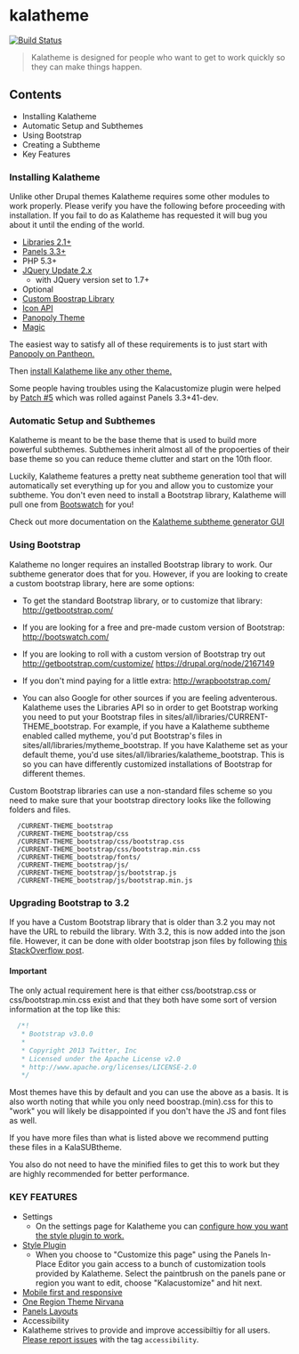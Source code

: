# kalatheme

[![Build Status](https://travis-ci.org/drupalprojects/kalatheme.svg?branch=master)](https://travis-ci.org/drupalprojects/kalatheme)

> Kalatheme is designed for people who want to get to work quickly so they can make things happen.


## Contents

 * Installing Kalatheme
 * Automatic Setup and Subthemes
 * Using Bootstrap
 * Creating a Subtheme
 * Key Features

### Installing Kalatheme

Unlike other Drupal themes Kalatheme requires some other modules to work
properly. Please verify you have the following before proceeding with
installation. If you fail to do as Kalatheme has requested it will bug
you about it until the ending of the world.

 - [Libraries 2.1+](https://www.drupal.org/project/libraries)
 - [Panels 3.3+](https://www.drupal.org/project/panels)
 - PHP 5.3+
 - [JQuery Update 2.x](https://www.drupal.org/project/jquery_update)
   - with JQuery version set to 1.7+
 - Optional
  - [Custom Boostrap Library](http://getbootstrap.com/)
  - [Icon API](https://www.drupal.org/project/icon)
  - [Panopoly Theme](https://www.drupal.org/project/panopoly_theme)
  - [Magic](https://www.drupal.org/project/magic)

The easiest way to satisfy all of these requirements is to just start with
[Panopoly on Pantheon.](https://drupal.org/node/2175703)

Then [install Kalatheme like any other theme.](http://drupal.org/documentation/install/modules-themes)


Some people having troubles using the Kalacustomize plugin were helped by
[Patch #5](https://drupal.org/node/2024441)
which was rolled against Panels 3.3+41-dev.

### Automatic Setup and Subthemes

Kalatheme is meant to be the base theme that is used to build more powerful
subthemes. Subthemes inherit almost all of the propoerties of their base theme
so you can reduce theme clutter and start on the 10th floor.

Luckily, Kalatheme features a pretty neat subtheme generation tool that will
automatically set everything up for you and allow you to customize your
subtheme. You don't even need to install a Bootstrap library, Kalatheme will pull one from [Bootswatch](http://bootswatch.com/) for you!

Check out more documentation on the [Kalatheme subtheme generator GUI](https://github.com/drupalprojects/kalatheme/wiki/Setup-and-Installation)


### Using Bootstrap

Kalatheme no longer requires an installed Bootstrap library to work. Our subtheme generator does that for you. However, if you are looking to create a custom bootstrap library, here are some options:

 - To get the standard Bootstrap library, or to customize that library:
 http://getbootstrap.com/

 - If you are looking for a free and pre-made custom version of Bootstrap:
 http://bootswatch.com/

 - If you are looking to roll with a custom version of Bootstrap try out
 http://getbootstrap.com/customize/
 https://drupal.org/node/2167149

 - If you don't mind paying for a little extra:
 http://wrapbootstrap.com/

 - You can also Google for other sources if you are feeling adventerous.
Kalatheme uses the Libraries API so in order to get Bootstrap working you need
to put your Bootstrap files in sites/all/libraries/CURRENT-THEME_bootstrap. For
example, if you have a Kalatheme subtheme enabled called mytheme, you'd put
Bootstrap's files in sites/all/libraries/mytheme_bootstrap. If you have
Kalatheme set as your default theme, you'd use
sites/all/libraries/kalatheme_bootstrap.
This is so you can have differently customized installations of Bootstrap for
different themes.

Custom Bootstrap libraries can use a non-standard files scheme so you need to
make sure that your bootstrap directory looks like the following folders and
files.

```
  /CURRENT-THEME_bootstrap
  /CURRENT-THEME_bootstrap/css
  /CURRENT-THEME_bootstrap/css/bootstrap.css
  /CURRENT-THEME_bootstrap/css/bootstrap.min.css
  /CURRENT-THEME_bootstrap/fonts/
  /CURRENT-THEME_bootstrap/js/
  /CURRENT-THEME_bootstrap/js/bootstrap.js
  /CURRENT-THEME_bootstrap/js/bootstrap.min.js
```

### Upgrading Bootstrap to 3.2
If you have a Custom Bootstrap library that is older than 3.2 you may not have the URL to rebuild the library.  With 3.2, this is now added into the json file.  However, it can be done with older bootstrap json files by following [this StackOverflow post](http://stackoverflow.com/questions/20384330/reload-bootstrap-customization).

#### Important

The only actual requirement here is that either css/bootstrap.css or
css/bootstrap.min.css exist and that they both have some sort of version
information at the top like this:

```js
  /*!
   * Bootstrap v3.0.0
   *
   * Copyright 2013 Twitter, Inc
   * Licensed under the Apache License v2.0
   * http://www.apache.org/licenses/LICENSE-2.0
   */
```

Most themes have this by default and you can use the above as a basis. It is
also worth noting that while you only need boostrap.(min).css for this to "work"
you will likely be disappointed if you don't have the JS and font files as well.

If you have more files than what is listed above we recommend putting these
files in a KalaSUBtheme.

You also do not need to have the minified files to get this to work but they are
highly recommended for better performance.

### KEY FEATURES

 - Settings
   - On the settings page for Kalatheme you can [configure how you want the style
 plugin to work.](https://github.com/drupalprojects/kalatheme/wiki/Kalatheme-settings-and-config)
 - [Style Plugin](https://github.com/drupalprojects/kalatheme/wiki/Styles-Plugin)
   - When you choose to "Customize this page" using the Panels In-Place Editor you
 gain access to a bunch of customization tools provided by Kalatheme. Select the
 paintbrush on the panels pane or region you want to edit, choose "Kalacustomize" and hit next.
 - [Mobile first and responsive](https://github.com/drupalprojects/kalatheme/wiki/Responsive-Toggling)
 - [One Region Theme Nirvana](https://github.com/drupalprojects/kalatheme/wiki/Theming-with-One-Region)
 - [Panels Layouts](https://github.com/drupalprojects/kalatheme/wiki/Panels-Layouts)
 -  Accessibility
   - Kalatheme strives to provide and improve accessibiltiy for all users. [Please
 report issues](https://github.com/drupalprojects/kalatheme/issues) with the tag `accessibility`.
